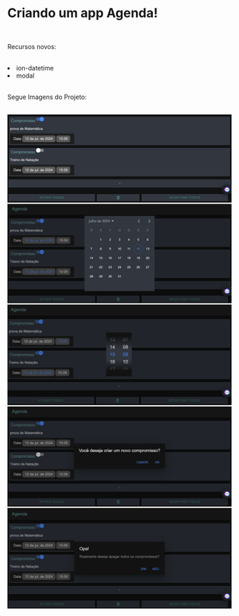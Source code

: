 <h1>Criando um app Agenda!</h1>
<br>
<p>Recursos novos:</p>
<br>
<li>ion-datetime</li>
<li>modal</li>
<br>
<p>Segue Imagens do Projeto:</p>
<br>
<img src="./src/assets/home-page.png">
<br>
<img src="./src/assets/date-modal.png">
<br>
<img src="./src/assets/time-modal.png">
<br>
<img src="./src/assets/add-alert.png">
<br>
<img src="./src/assets/trash-alert.png">